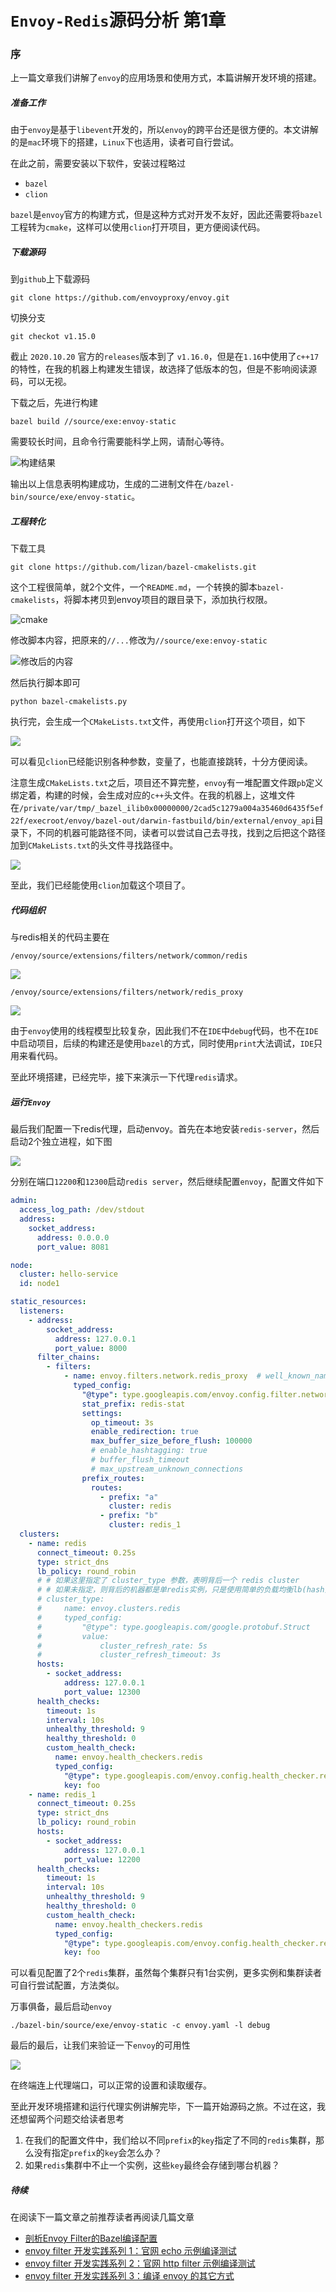 # `Envoy-Redis`源码分析 第1章

### 序    

上一篇文章我们讲解了`envoy`的应用场景和使用方式，本篇讲解开发环境的搭建。



##### 准备工作

由于`envoy`是基于`libevent`开发的，所以`envoy`的跨平台还是很方便的。本文讲解的是`mac`环境下的搭建，`Linux`下也适用，读者可自行尝试。

在此之前，需要安装以下软件，安装过程略过

* `bazel`
* `clion`

`bazel`是`envoy`官方的构建方式，但是这种方式对开发不友好，因此还需要将`bazel`工程转为`cmake`，这样可以使用`clion`打开项目，更方便阅读代码。



##### 下载源码

到`github`上下载源码

```shell
git clone https://github.com/envoyproxy/envoy.git
```

切换分支

```shell
git checkot v1.15.0
```

截止 `2020.10.20` 官方的`releases`版本到了 `v1.16.0`，但是在`1.16`中使用了`c++17`的特性，在我的机器上构建发生错误，故选择了低版本的包，但是不影响阅读源码，可以无视。

下载之后，先进行构建

```shell
bazel build //source/exe:envoy-static
```

需要较长时间，且命令行需要能科学上网，请耐心等待。

![构建结果](./envoy_1_1.png)

输出以上信息表明构建成功，生成的二进制文件在`/bazel-bin/source/exe/envoy-static`。



##### 工程转化

下载工具

```shell
git clone https://github.com/lizan/bazel-cmakelists.git
```

这个工程很简单，就2个文件，一个`README.md`，一个转换的脚本`bazel-cmakelists`，将脚本拷贝到envoy项目的跟目录下，添加执行权限。

![cmake](./envoy_1_3.png)

修改脚本内容，把原来的`//...`修改为`//source/exe:envoy-static`

![修改后的内容](./envoy_1_4.png)

然后执行脚本即可

```shell
python bazel-cmakelists.py
```

执行完，会生成一个`CMakeLists.txt`文件，再使用`clion`打开这个项目，如下

![](./envoy_1_5.png)

可以看见`clion`已经能识别各种参数，变量了，也能直接跳转，十分方便阅读。

注意生成`CMakeLists.txt`之后，项目还不算完整，`envoy`有一堆配置文件跟`pb`定义绑定着，构建的时候，会生成对应的`c++`头文件。在我的机器上，这堆文件在`/private/var/tmp/_bazel_ilib0x00000000/2cad5c1279a004a35460d6435f5ef22f/execroot/envoy/bazel-out/darwin-fastbuild/bin/external/envoy_api`目录下，不同的机器可能路径不同，读者可以尝试自己去寻找，找到之后把这个路径加到`CMakeLists.txt`的头文件寻找路径中。

![](./envoy_1_6.png)

至此，我们已经能使用`clion`加载这个项目了。



##### 代码组织

与redis相关的代码主要在

`/envoy/source/extensions/filters/network/common/redis`

![](./envoy_1_7.png)

`/envoy/source/extensions/filters/network/redis_proxy`

![](./envoy_1_8.png)

由于`envoy`使用的线程模型比较复杂，因此我们不在`IDE`中`debug`代码，也不在`IDE`中启动项目，后续的构建还是使用`bazel`的方式，同时使用`print`大法调试，`IDE`只用来看代码。

至此环境搭建，已经完毕，接下来演示一下代理`redis`请求。



##### 运行`Envoy`

最后我们配置一下redis代理，启动envoy。首先在本地安装`redis-server`，然后启动2个独立进程，如下图

![](./envoy_1_9.png)

分别在端口`12200`和`12300`启动`redis server`，然后继续配置`envoy`，配置文件如下

```yaml
admin:
  access_log_path: /dev/stdout
  address:
    socket_address:
      address: 0.0.0.0
      port_value: 8081

node:
  cluster: hello-service
  id: node1

static_resources:
  listeners:
    - address:
        socket_address:
          address: 127.0.0.1
          port_value: 8000
      filter_chains:
        - filters:
            - name: envoy.filters.network.redis_proxy  # well_known_names.h 中定义
              typed_config:
                "@type": type.googleapis.com/envoy.config.filter.network.redis_proxy.v2.RedisProxy # pb 中定义
                stat_prefix: redis-stat
                settings:
                  op_timeout: 3s
                  enable_redirection: true
                  max_buffer_size_before_flush: 100000
                  # enable_hashtagging: true
                  # buffer_flush_timeout
                  # max_upstream_unknown_connections
                prefix_routes:
                  routes:
                    - prefix: "a"
                      cluster: redis
                    - prefix: "b"
                      cluster: redis_1
  clusters:
    - name: redis
      connect_timeout: 0.25s
      type: strict_dns
      lb_policy: round_robin
      # # 如果这里指定了 cluster_type 参数，表明背后一个 redis cluster
      # # 如果未指定，则背后的机器都是单redis实例，只是使用简单的负载均衡lb(hash)机制
      # cluster_type:
      #     name: envoy.clusters.redis
      #     typed_config:
      #         "@type": type.googleapis.com/google.protobuf.Struct
      #         value:
      #             cluster_refresh_rate: 5s
      #             cluster_refresh_timeout: 3s
      hosts:
        - socket_address:
            address: 127.0.0.1
            port_value: 12300
      health_checks:
        timeout: 1s
        interval: 10s
        unhealthy_threshold: 9
        healthy_threshold: 0
        custom_health_check:
          name: envoy.health_checkers.redis
          typed_config:
            "@type": type.googleapis.com/envoy.config.health_checker.redis.v2.Redis
            key: foo
    - name: redis_1
      connect_timeout: 0.25s
      type: strict_dns
      lb_policy: round_robin
      hosts:
        - socket_address:
            address: 127.0.0.1
            port_value: 12200
      health_checks:
        timeout: 1s
        interval: 10s
        unhealthy_threshold: 9
        healthy_threshold: 0
        custom_health_check:
          name: envoy.health_checkers.redis
          typed_config:
            "@type": type.googleapis.com/envoy.config.health_checker.redis.v2.Redis
            key: foo
```

可以看见配置了2个`redis`集群，虽然每个集群只有1台实例，更多实例和集群读者可自行尝试配置，方法类似。

万事俱备，最后启动`envoy`

```shell
./bazel-bin/source/exe/envoy-static -c envoy.yaml -l debug
```

最后的最后，让我们来验证一下`envoy`的可用性

![](./envoy_1_10.png)

在终端连上代理端口，可以正常的设置和读取缓存。

至此开发环境搭建和运行代理实例讲解完毕，下一篇开始源码之旅。不过在这，我还想留两个问题交给读者思考

1. 在我们的配置文件中，我们给以不同`prefix`的`key`指定了不同的`redis`集群，那么没有指定`prefix`的`key`会怎么办？
2. 如果`redis`集群中不止一个实例，这些`key`最终会存储到哪台机器？



##### 待续

在阅读下一篇文章之前推荐读者再阅读几篇文章

* [剖析Envoy Filter的Bazel编译配置](https://mp.weixin.qq.com/s/a9OgOKHDaG3ZOEQGU0e-bA)
* [envoy filter 开发实践系列 1：官网 echo 示例编译测试](https://mp.weixin.qq.com/s/lWTbKYr7VW_m40ntdwFOvg)
* [envoy filter 开发实践系列 2：官网 http filter 示例编译测试](https://mp.weixin.qq.com/s/FwUt2XcLoaMz5xRm90K9yw)
* [envoy filter 开发实践系列 3：编译 envoy 的其它方式](https://mp.weixin.qq.com/s/OH-cbC0SiCPTIXWgowesLA)

